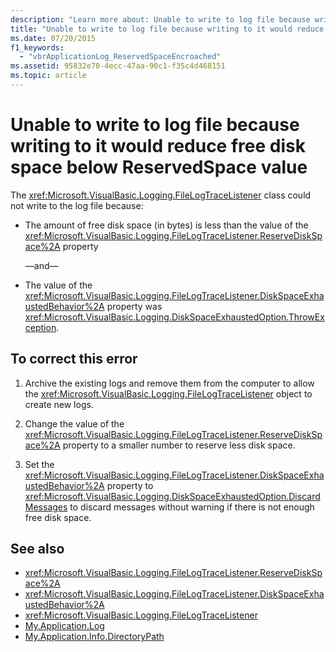 ```yaml
---
description: "Learn more about: Unable to write to log file because writing to it would reduce free disk space below ReservedSpace value"
title: "Unable to write to log file because writing to it would reduce free disk space below ReservedSpace value"
ms.date: 07/20/2015
f1_keywords: 
  - "vbrApplicationLog_ReservedSpaceEncroached"
ms.assetid: 95832e70-4ecc-47aa-90c1-f35c4d468151
ms.topic: article
---
```

# Unable to write to log file because writing to it would reduce free disk space below ReservedSpace value

The <xref:Microsoft.VisualBasic.Logging.FileLogTraceListener> class could not write to the log file because:  
  
- The amount of free disk space (in bytes) is less than the value of the <xref:Microsoft.VisualBasic.Logging.FileLogTraceListener.ReserveDiskSpace%2A> property  
  
     —and—  
  
- The value of the <xref:Microsoft.VisualBasic.Logging.FileLogTraceListener.DiskSpaceExhaustedBehavior%2A> property was <xref:Microsoft.VisualBasic.Logging.DiskSpaceExhaustedOption.ThrowException>.  
  
## To correct this error  
  
1. Archive the existing logs and remove them from the computer to allow the <xref:Microsoft.VisualBasic.Logging.FileLogTraceListener> object to create new logs.  
  
2. Change the value of the <xref:Microsoft.VisualBasic.Logging.FileLogTraceListener.ReserveDiskSpace%2A> property to a smaller number to reserve less disk space.  
  
3. Set the <xref:Microsoft.VisualBasic.Logging.FileLogTraceListener.DiskSpaceExhaustedBehavior%2A> property to <xref:Microsoft.VisualBasic.Logging.DiskSpaceExhaustedOption.DiscardMessages> to discard messages without warning if there is not enough free disk space.  
  
## See also

- <xref:Microsoft.VisualBasic.Logging.FileLogTraceListener.ReserveDiskSpace%2A>
- <xref:Microsoft.VisualBasic.Logging.FileLogTraceListener.DiskSpaceExhaustedBehavior%2A>
- <xref:Microsoft.VisualBasic.Logging.FileLogTraceListener>
- [My.Application.Log](xref:Microsoft.VisualBasic.ApplicationServices.ApplicationBase.Log)
- [My.Application.Info.DirectoryPath](xref:Microsoft.VisualBasic.ApplicationServices.ApplicationBase.Log)
